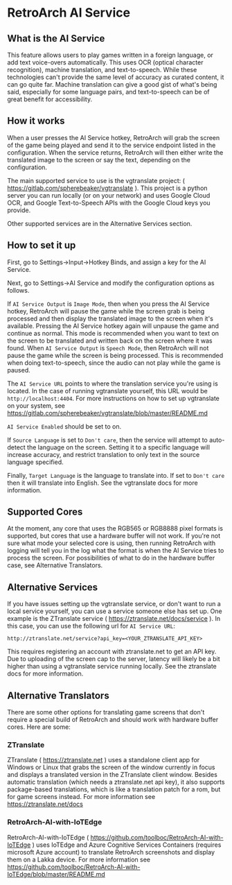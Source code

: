 # RetroArch AI Service

## What is the AI Service

This feature allows users to play games written in a foreign language, or add text voice-overs automatically.  This uses OCR (optical character recognition), machine translation, and text-to-speech.  While these technologies can't provide the same level of accuracy as curated content, it can go quite far.  Machine translation can give a good gist of what's being said, especially for some language pairs, and text-to-speech can be of great benefit for accessibility.


## How it works

When a user presses the AI Service hotkey, RetroArch will grab the screen of the game being played and send it to the service endpoint listed in the configuration.  When the service returns, RetroArch will then either write the translated image to the screen or say the text, depending on the configuration.


The main supported service to use is the vgtranslate project: ( https://gitlab.com/spherebeaker/vgtranslate ).  This project is a python server you can run locally (or on your network) and uses Google Cloud OCR, and Google Text-to-Speech APIs with the Google Cloud keys you provide.

Other supported services are in the Alternative Services section. 


## How to set it up

First, go to Settings->Input->Hotkey Binds, and assign a key for the AI Service.

Next, go to Settings->AI Service and modify the configuration options as follows.

If `AI Service Output` is `Image Mode`, then when you press the AI Service hotkey, RetroArch will pause the game while the screen grab is being processed and then display the translated image to the screen when it's available.  Pressing the AI Service hotkey again will unpause the game and continue as normal.  This mode is recommended when you want to text on the screen to be translated and written back on the screen where it was found.  When `AI Service Output` is `Speech Mode`, then RetroArch will not pause the game while the screen is being processed.  This is recommended when doing text-to-speech, since the audio can not play while the game is paused.

The `AI Service URL` points to where the translation service you're using is located.  In the case of running vgtranslate yourself, this URL would be `http://localhost:4404`.  For more instructions on how to set up vgtranslate on your system, see https://gitlab.com/spherebeaker/vgtranslate/blob/master/README.md

`AI Service Enabled` should be set to on.

If `Source Language` is set to `Don't care`, then the service will attempt to auto-detect the language on the screen.  Setting it to a specific language will increase accuracy, and restrict translation to only text in the source language specified.

Finally, `Target Language` is the language to translate into.  If set to `Don't care` then it will translate into English.  See the vgtranslate docs for more information.


## Supported Cores

At the moment, any core that uses the RGB565 or RGB8888 pixel formats is supported, but cores that use a hardware buffer will not work.  If you're not sure what mode your selected core is using, then running RetroArch with logging will tell you in the log what the format is when the AI Service tries to process the screen.  For possibilities of what to do in the hardware buffer case, see Alternative Translators.


## Alternative Services

If you have issues setting up the vgtranslate service, or don't want to run a local service yourself, you can use a service someone else has set up.  One example is the ZTranslate service ( https://ztranslate.net/docs/service ).  In this case, you can use the following url for `AI Service URL`:

```
http://ztranslate.net/service?api_key=<YOUR_ZTRANSLATE_API_KEY>
```

This requires registering an account with ztranslate.net to get an API key.  Due to uploading of the screen cap to the server, latency will likely be a bit higher than using a vgtranslate service running locally.  See the ztranslate docs for more information.


## Alternative Translators

There are some other options for translating game screens that don't require a special build of RetroArch and should work with hardware buffer cores.  Here are some:

### ZTranslate
ZTranslate ( https://ztranslate.net ) uses a standalone client app for Windows or Linux that grabs the screen of the window currently in focus and displays a translated version in the ZTranslate client window.  Besides automatic translation (which needs a ztranslate.net api key), it also supports package-based translations, which is like a translation patch for a rom, but for game screens instead.  For more information see https://ztranslate.net/docs   

### RetroArch-AI-with-IoTEdge
RetroArch-AI-with-IoTEdge ( https://github.com/toolboc/RetroArch-AI-with-IoTEdge ) uses IoTEdge and Azure Cognitive Services Containers (requires microsoft Azure account) to translate RetroArch screenshots and display them on a Lakka device.  For more information see https://github.com/toolboc/RetroArch-AI-with-IoTEdge/blob/master/README.md

